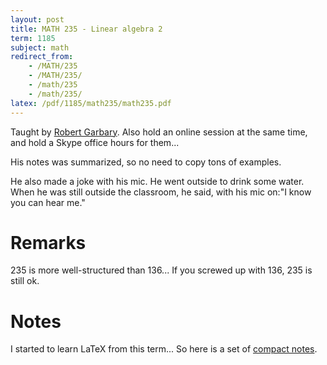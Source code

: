 ```yaml
---
layout: post
title: MATH 235 - Linear algebra 2
term: 1185
subject: math
redirect_from:
    - /MATH/235
    - /MATH/235/
    - /math/235
    - /math/235/
latex: /pdf/1185/math235/math235.pdf
---
```


Taught by [Robert Garbary](https://uwaterloo.ca/math/about/people/rgarbary). Also hold an online session at the same time, and hold a Skype office hours for them...

His notes was summarized, so no need to copy tons of examples.

He also made a joke with his mic. He went outside to drink some water. When he was still outside the classroom, he said, with his mic on:"I know you can hear me."

# Remarks
235 is more well-structured than 136... If you screwed up with 136, 235 is still ok.

# Notes
I started to learn LaTeX from this term... So here is a set of [compact notes](/pdf/1185/math235/math235.pdf).
